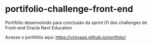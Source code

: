 # portifolio-challenge-front-end
Portifólio desenvolvido para conclusão da sprint 01 dos challenges de Front-end Oracle Next Education

Acesse o portifólio aqui: https://vinivasq.github.io/portfolio/
